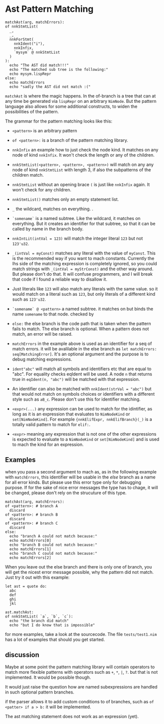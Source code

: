 # Ast Pattern Matching


    matchAst(arg, matchErrors):
    of nnkStmtList(
      _,
      _,
      nnkForStmt(
        nnkIdent("i"),
        nnkInfix,
        `mysym` @ nnkStmtList
      )
    ):
      echo "The AST did match!!!"
      echo "The matched sub tree is the following:"
      echo mysym.lispRepr
    else:
      echo matchErrors
      echo "sadly the AST did not match :("


`matchAst` is where the magic happens. In the of-branch is a tree that
can at any time be generated via `lispRepr` on an arbitrary
`NimNode`. But the pattern language also allows for some additional
constructs, to widen the possibilities of the pattern.


The grammar for the pattern matching looks like this:

  * ``<pattern>`` is an arbitrary pattern

  * ``of <pattern>:`` is a branch of the pattern matching library.

  * ``nnkInfix`` an example how to just check the node kind. It matches
    on any node of kind ``nnkInfix``. It won't check the length or any
    of the children.

  * ``nnkStmtList(<pattern>, <pattern>, <pattern>)`` will match on any
    any node of kind `nnkStmtList` with length 3, if also the
    subpatterns of the children match.

  * ``nnkStmtList`` without an opening brace `(` is just like
    ``nnkInfix`` again. It won't check for any children.

  * ``nnkStmtList()`` matches only an empty statement list.

  * `_` the wildcard, matches on everything.
  .
  * `` `somename` `` is a named subtree. Like the wildcard, it matches
    on everything. But it creates an identifier for that subtree, so that
    it can be called by name in the branch body.

  * ``nnkIntLit(intVal = 123)`` will match the integer literal `123` but
    not ``123'u32``.

  * `_(intVal = myConst)` matches any literal with the value of
    `myConst`. This is the recommended way if you want to mach
    constants. Currently the lhs side of the matching expression is
    completely ignored, so you could match strings with ``_(intVal =
    myStrConst)`` and the other way around. But please don't do
    that. It will confuse programmers, and I will break that code if
    I found a reliable way to disallow it.

  * Just literals like `123` will also match any literals with the
    same value. so it would match on a literal such as `123`, but only
    literals of a different kind such as ``123'u32``.

  * `` `somename` @ <pattern> `` a named subtree. it matches on
    _<pattern>_ but binds the name `somename` to that node.
    checked by _<pattern>_

  * ``else:`` the else branch is the code path that is taken when the
    pattern fails to match. The else branch is optional. When a
    pattern does not match, an error will be raised.

  * `matchErrors` in the example above is used as an identifier for a
    seq of match errors. it will be avalilable in the else branch as
    ``let matchErrors: seq[MatchingError]``. It's an optional argument
    and the purpose is to debug matching expressions.

  * ``ident"abc"`` will match all symbols and identifiers etc that are
    equal to "abc". For equality checks eqIdent will be used. A node
    `n` that returns true in ``eqIdent(n, "abc")`` will be matched
    with that expression.

  * An identifier can also be matched with ``nnkIdent(strVal =
    "abc")`` but that would not match on symbols choices or identifiers with a
    different style such as `aB_c`. Please don't use this for
    identifier matching.

  * ``<expr>(...)`` any expression can be used to match for the
    idintifier, as long as it is an expression that evaluates to
    ``NimNodeKind`` or ``set[NimNodeKind]``. For example
    ``{nnkElifExpr, nnkElifBranch}(_)`` is a totally valid pattern to
    match for ``elif:``.

  * ``<expr>`` meaning any expression that is not one of the other
    expressions is expected to evaluate to a ``NimNodeKind`` or
    ``set[NimNodeKind]`` and is used to mach the kind for an expression.

## Examples

when you pass a second argument to mach as, as in the following 
example with `matchErrors`, this identifier will be usable in the 
_else_ branch as a name for all error kinds. But please use this error 
type only for debugging purpose. If for the sake of nice error messages 
the type has to chage, it will be changed, please don't rely on 
the strucuture of this type.


    matchAst(arg, matchErrors):
    of <pattern>: # branch A
      discard
    of <pattern>: # branch B
      discard
    of <pattern>: # branch C
      discard
    else:
      echo "branch A could not match because:"
      echo matchErrors[0]
      echo "branch B could not match because:"
      echo matchErrors[1]
      echo "branch C could not match because:"
      echo matchErrors[2]


When you leave out the else branch and there is only one of branch,
you will get the nicest error message possible, why the pattern did
not match.  Just try it out with this example:


    let ast = quote do:
      abc
      def
      ghi
      jkl

    ast.matchAst:
    of nnkStmtList( `a`, `b`, `c`):
      echo "the branch did match"
      echo "but I do know that is impossible"

for more examples, take a look at the sourcecode. The file
`tests/test1.nim` has a lot of examples that should you get started.


## discussion

Maybe at some point the pattern matching library will contain
operators to match more flexible patterns with operators such as `+`,
`*`, `|`, `?`. but that is not implemented. It would be possible though.

It would just raise the question how are named subexpressions are
handled in such optional pattern branches.

if the parser allows it to add custom conditions to of branches, such
as ``of <patter> if a > b:`` it will be implemented.


The ast matching statement does not work as an expression (yet).
